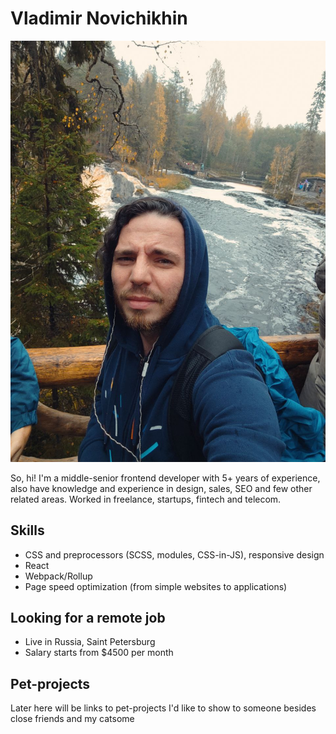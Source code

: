 # Vladimir Novichikhin

![my photo](img/photo.jpg)

So, hi! I'm a middle-senior frontend developer with 5+ years of experience, also have knowledge and experience in design, sales, SEO and few other related areas. Worked in freelance, startups, fintech and telecom.

## Skills
+ CSS and preprocessors (SCSS, modules, CSS-in-JS), responsive design
+ React
+ Webpack/Rollup
+ Page speed optimization (from simple websites to applications)

## Looking for a remote job
+ Live in Russia, Saint Petersburg
+ Salary starts from $4500 per month

## Pet-projects
Later here will be links to pet-projects I'd like to show to someone besides close friends and my catsome